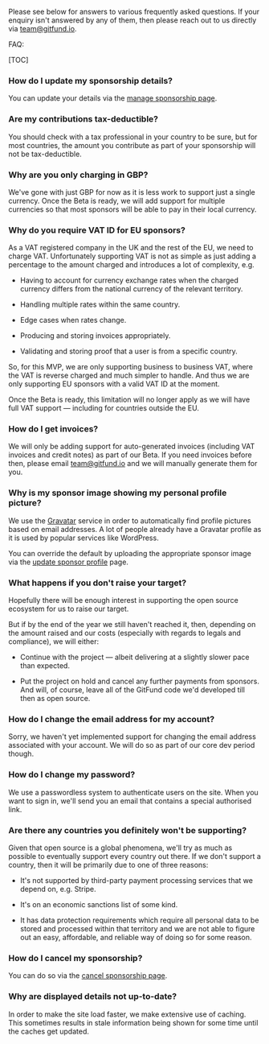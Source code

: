 Please see below for answers to various frequently asked questions. If your
enquiry isn't answered by any of them, then please reach out to us directly via
team@gitfund.io.

FAQ:

[TOC]

### How do I update my sponsorship details?

You can update your details via the [manage sponsorship page](/manage.sponsorship).

### Are my contributions tax-deductible?

You should check with a tax professional in your country to be sure, but for
most countries, the amount you contribute as part of your sponsorship will not
be tax-deductible.

### Why are you only charging in GBP?

We've gone with just GBP for now as it is less work to support just a single
currency. Once the Beta is ready, we will add support for multiple currencies so
that most sponsors will be able to pay in their local currency.

### Why do you require VAT ID for EU sponsors?

As a VAT registered company in the UK and the rest of the EU, we need to charge
VAT. Unfortunately supporting VAT is not as simple as just adding a percentage
to the amount charged and introduces a lot of complexity, e.g.

* Having to account for currency exchange rates when the charged currency
  differs from the national currency of the relevant territory.

* Handling multiple rates within the same country.

* Edge cases when rates change.

* Producing and storing invoices appropriately.

* Validating and storing proof that a user is from a specific country.

So, for this MVP, we are only supporting business to business VAT, where the VAT
is reverse charged and much simpler to handle. And thus we are only supporting
EU sponsors with a valid VAT ID at the moment.

Once the Beta is ready, this limitation will no longer apply as we will have
full VAT support — including for countries outside the EU.

### How do I get invoices?

We will only be adding support for auto-generated invoices (including VAT
invoices and credit notes) as part of our Beta. If you need invoices before
then, please email team@gitfund.io and we will manually generate them for you.

### Why is my sponsor image showing my personal profile picture?

We use the [Gravatar](https://en.gravatar.com/) service in order to
automatically find profile pictures based on email addresses. A lot of people
already have a Gravatar profile as it is used by popular services like
WordPress.

You can override the default by uploading the appropriate sponsor image via the
[update sponsor profile](/update.sponsor.profile) page.

### What happens if you don't raise your target?

Hopefully there will be enough interest in supporting the open source ecosystem
for us to raise our target.

But if by the end of the year we still haven't reached it, then, depending on
the amount raised and our costs (especially with regards to legals and
compliance), we will either:

* Continue with the project — albeit delivering at a slightly slower pace than
  expected.

* Put the project on hold and cancel any further payments from sponsors. And
  will, of course, leave all of the GitFund code we'd developed till then as
  open source.

### How do I change the email address for my account?

Sorry, we haven't yet implemented support for changing the email address
associated with your account. We will do so as part of our core dev period
though.

### How do I change my password?

We use a passwordless system to authenticate users on the site. When you want to
sign in, we'll send you an email that contains a special authorised link.

### Are there any countries you definitely won't be supporting?

Given that open source is a global phenomena, we'll try as much as possible to
eventually support every country out there. If we don't support a country, then
it will be primarily due to one of three reasons:

* It's not supported by third-party payment processing services that we depend
  on, e.g. Stripe.

* It's on an economic sanctions list of some kind.

* It has data protection requirements which require all personal data to be
  stored and processed within that territory and we are not able to figure out
  an easy, affordable, and reliable way of doing so for some reason.

### How do I cancel my sponsorship?

You can do so via the [cancel sponsorship page](/cancel.sponsorship).

### Why are displayed details not up-to-date?

In order to make the site load faster, we make extensive use of caching. This
sometimes results in stale information being shown for some time until the
caches get updated.
